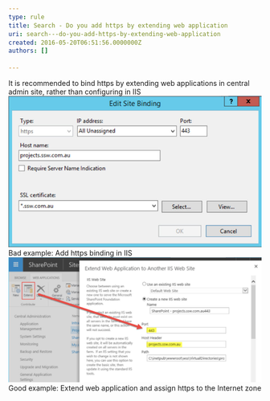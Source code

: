 ```yaml
---
type: rule
title: Search - Do you add https by extending web application
uri: search---do-you-add-https-by-extending-web-application
created: 2016-05-20T06:51:56.0000000Z
authors: []

---
```


 
​​It is recommended to bind https by extending web applications in central admin site, rather than configuring in IIS
 ![configurationInIIS.jpg](configurationInIIS.jpg)Bad example: Add https binding in IIS![extendwebapplication.jpg](extendwebapplication.jpg)​Good example: Extend web application and assign https to the Internet zone
​​

